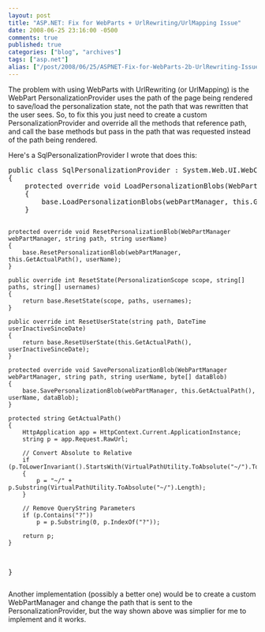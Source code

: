 ```yaml
---
layout: post
title: "ASP.NET: Fix for WebParts + UrlRewriting/UrlMapping Issue"
date: 2008-06-25 23:16:00 -0500
comments: true
published: true
categories: ["blog", "archives"]
tags: ["asp.net"]
alias: ["/post/2008/06/25/ASPNET-Fix-for-WebParts-2b-UrlRewriting-Issue", "/post/2008/06/25/aspnet-fix-for-webparts-2b-urlrewriting-issue"]
---
```

<!-- more -->
<p>The problem with using WebParts with UrlRewriting (or UrlMapping) is the WebPart PersonalizationProvider uses the path of the page being rendered to save/load the personalization state, not the path that was rewritten that the user sees. So, to fix this you just need to create a custom PersonalizationProvider and override all the methods that reference path, and call the base methods but pass in the path that was requested instead of the path being rendered.</p>
<p>Here's a SqlPersonalizationProvider I wrote that does this:</p>
<pre class="brush: c-sharp; first-line: 1; tab-size: 4; toolbar: false; ">public class SqlPersonalizationProvider : System.Web.UI.WebControls.WebParts.SqlPersonalizationProvider
{
    protected override void LoadPersonalizationBlobs(WebPartManager webPartManager, string path, string userName, ref byte[] sharedDataBlob, ref byte[] userDataBlob)
    {
        base.LoadPersonalizationBlobs(webPartManager, this.GetActualPath(), userName, ref sharedDataBlob, ref userDataBlob);
    }

    protected override void ResetPersonalizationBlob(WebPartManager webPartManager, string path, string userName)
    {
        base.ResetPersonalizationBlob(webPartManager, this.GetActualPath(), userName);
    }

    public override int ResetState(PersonalizationScope scope, string[] paths, string[] usernames)
    {
        return base.ResetState(scope, paths, usernames);
    }

    public override int ResetUserState(string path, DateTime userInactiveSinceDate)
    {
        return base.ResetUserState(this.GetActualPath(), userInactiveSinceDate);
    }

    protected override void SavePersonalizationBlob(WebPartManager webPartManager, string path, string userName, byte[] dataBlob)
    {
        base.SavePersonalizationBlob(webPartManager, this.GetActualPath(), userName, dataBlob);
    }

    protected string GetActualPath()
    {
        HttpApplication app = HttpContext.Current.ApplicationInstance;
        string p = app.Request.RawUrl;

        // Convert Absolute to Relative
        if (p.ToLowerInvariant().StartsWith(VirtualPathUtility.ToAbsolute("~/").ToLowerInvariant()))
        {
            p = "~/" + p.Substring(VirtualPathUtility.ToAbsolute("~/").Length);
        }

        // Remove QueryString Parameters
        if (p.Contains("?"))
            p = p.Substring(0, p.IndexOf("?"));

        return p;
    }   
}</pre>
<p>Another implementation (possibly a better one) would be to create a custom WebPartManager and change the path that is sent to the PersonalizationProvider, but the way shown above was simplier for me to implement and it works.</p>
